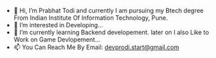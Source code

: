 - 👋 Hi, I’m Prabhat Todi and currently I am pursuing my Btech degree From Indian Institute Of Information Technology, Pune.
- 👀 I’m interested in Developing...
- 🌱 I’m currently learning Backend developement. later on I also Like to Work on Game Devlopement...
- 📫 You Can Reach Me By Email: devprodi.start@gmail.com

<!---
TobyPrabhat/TobyPrabhat is a ✨ special ✨ repository because its `README.md` (this file) appears on your GitHub profile.
You can click the Preview link to take a look at your changes.
--->
